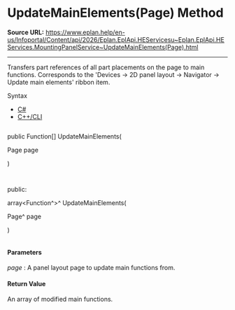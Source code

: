 # UpdateMainElements(Page) Method

**Source URL:** https://www.eplan.help/en-us/Infoportal/Content/api/2026/Eplan.EplApi.HEServicesu~Eplan.EplApi.HEServices.MountingPanelService~UpdateMainElements(Page).html

---

Transfers part references of all part placements on the page to main functions. Corresponds to the 'Devices -> 2D panel layout -> Navigator -> Update main elements' ribbon item.

Syntax

- [C#](#i-syntax-CS)
- [C++/CLI](#i-syntax-CPP2005)

```
```
public Function[] UpdateMainElements( 

   Page page

)
```
```

```
```
public:

array<Function^>^ UpdateMainElements( 

   Page^ page

)
```
```

#### Parameters

*page*
:   A panel layout page to update main functions from.

#### Return Value

An array of modified main functions.

